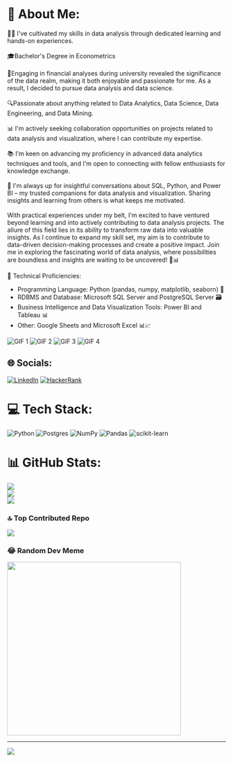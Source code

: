 # 🌟 About Me:
👩‍💻 I've cultivated my skills in data analysis through dedicated learning and hands-on experiences.<br><br>🎓Bachelor's Degree in Econometrics<br><br>🔗Engaging in financial analyses during university revealed the significance of the data realm, making it both enjoyable and passionate for me. As a result, I decided to pursue data analysis and data science.<br><br>🔍Passionate about anything related to Data Analytics, Data Science, Data Engineering, and Data Mining.<br><br>📊 I'm actively seeking collaboration opportunities on projects related to data analysis and visualization, where I can contribute my expertise.<br><br>📚 I'm keen on advancing my proficiency in advanced data analytics techniques and tools, and I'm open to connecting with fellow enthusiasts for knowledge exchange.<br><br>🤝 I'm always up for insightful conversations about SQL, Python, and Power BI – my trusted companions for data analysis and visualization. Sharing insights and learning from others is what keeps me motivated.<br><br>With practical experiences under my belt, I'm excited to have ventured beyond learning and into actively contributing to data analysis projects. The allure of this field lies in its ability to transform raw data into valuable insights. As I continue to expand my skill set, my aim is to contribute to data-driven decision-making processes and create a positive impact. Join me in exploring the fascinating world of data analysis, where possibilities are boundless and insights are waiting to be uncovered! 🚀📊


🔧 Technical Proficiencies:
- Programming Language: Python (pandas, numpy, matplotlib, seaborn) 🐍
- RDBMS and Database: Microsoft SQL Server and PostgreSQL Server 🗃️
- Business Intelligence and Data Visualization Tools: Power BI and Tableau 📊
- Other: Google Sheets and Microsoft Excel 📊📈

![GIF 1](https://media0.giphy.com/media/3osxYc2axjCJNsCXyE/giphy.gif?cid=ecf05e47nfnl47omlsogzh27viiur7adjw4c38hju06epu6a&ep=v1_gifs_search&rid=giphy.gif&ct=g)
![GIF 2](https://media3.giphy.com/media/26tn33aiTi1jkl6H6/200w.webp?cid=ecf05e47f0kd6cvq5vwpbe7nmpkr19rydhut6rnts484uu6y&ep=v1_gifs_search&rid=200w.webp&ct=g)
![GIF 3](https://media1.giphy.com/media/3oKIPEqDGUULpEU0aQ/200.webp?cid=ecf05e47f0kd6cvq5vwpbe7nmpkr19rydhut6rnts484uu6y&ep=v1_gifs_search&rid=200.webp&ct=g)
![GIF 4](https://media1.giphy.com/media/JWuBH9rCO2uZuHBFpm/giphy.gif?cid=ecf05e478ibeydcpwgjv08cuj3nz3daqbziowezc32aconds&ep=v1_gifs_search&rid=giphy.gif&ct=g)




## 🌐 Socials:
[![LinkedIn](https://img.shields.io/badge/LinkedIn-%230077B5.svg?logo=linkedin&logoColor=white)](https://www.linkedin.com/in/murat-t%C3%BCkel-a81814242/)
[![HackerRank](https://img.shields.io/badge/HackerRank-%2300C853.svg?logo=hackerrank&logoColor=white)](https://www.hackerrank.com/muratukel)

# 💻 Tech Stack:
![Python](https://img.shields.io/badge/python-3670A0?style=for-the-badge&logo=python&logoColor=ffdd54) ![Postgres](https://img.shields.io/badge/postgres-%23316192.svg?style=for-the-badge&logo=postgresql&logoColor=white) ![NumPy](https://img.shields.io/badge/numpy-%23013243.svg?style=for-the-badge&logo=numpy&logoColor=white) ![Pandas](https://img.shields.io/badge/pandas-%23150458.svg?style=for-the-badge&logo=pandas&logoColor=white) ![scikit-learn](https://img.shields.io/badge/scikit--learn-%23F7931E.svg?style=for-the-badge&logo=scikit-learn&logoColor=white)
# 📊 GitHub Stats:
![](https://github-readme-stats.vercel.app/api?username=muratukel&theme=dark&hide_border=false&include_all_commits=false&count_private=false)<br/>
![](https://github-readme-streak-stats.herokuapp.com/?user=muratukel&theme=dark&hide_border=false)<br/>
![](https://github-readme-stats.vercel.app/api/top-langs/?username=muratukel&theme=dark&hide_border=false&include_all_commits=false&count_private=false&layout=compact)

### 🔝 Top Contributed Repo
![](https://github-contributor-stats.vercel.app/api?username=muratukel&limit=5&theme=dark&combine_all_yearly_contributions=true)

### 😂 Random Dev Meme
<img src='https://randommeme-five.vercel.app/' style="height: 400px;"/>

---
[![](https://visitcount.itsvg.in/api?id=muratukel&icon=0&color=0)](https://visitcount.itsvg.in)

<!-- Proudly created with GPRM ( https://gprm.itsvg.in ) -->
